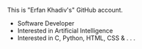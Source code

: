 This is "Erfan Khadiv's" GitHub account.
- Software Developer
- Interested in Artificial Intelligence
- Interested in C, Python, HTML, CSS & . . .

